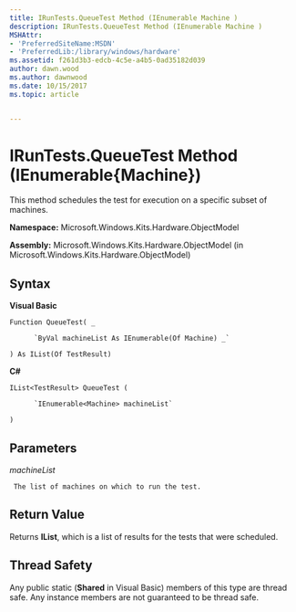 ```yaml
---
title: IRunTests.QueueTest Method (IEnumerable Machine )
description: IRunTests.QueueTest Method (IEnumerable Machine )
MSHAttr:
- 'PreferredSiteName:MSDN'
- 'PreferredLib:/library/windows/hardware'
ms.assetid: f261d3b3-edcb-4c5e-a4b5-0ad35182d039
author: dawn.wood
ms.author: dawnwood
ms.date: 10/15/2017
ms.topic: article


---
```


# IRunTests.QueueTest Method (IEnumerable{Machine})


This method schedules the test for execution on a specific subset of machines.

**Namespace:** Microsoft.Windows.Kits.Hardware.ObjectModel

**Assembly:** Microsoft.Windows.Kits.Hardware.ObjectModel (in Microsoft.Windows.Kits.Hardware.ObjectModel)

## <span id="Syntax"></span><span id="syntax"></span><span id="SYNTAX"></span>Syntax


**Visual Basic**

`Function QueueTest( _`

          `ByVal machineList As IEnumerable(Of Machine) _`

`) As IList(Of TestResult)`

**C#**

`IList<TestResult> QueueTest (`

          `IEnumerable<Machine> machineList`

`)`

## <span id="Parameters"></span><span id="parameters"></span><span id="PARAMETERS"></span>Parameters


*machineList*

     The list of machines on which to run the test.

## <span id="Return_Value"></span><span id="return_value"></span><span id="RETURN_VALUE"></span>Return Value


Returns **IList**, which is a list of results for the tests that were scheduled.

## <span id="Thread_Safety"></span><span id="thread_safety"></span><span id="THREAD_SAFETY"></span>Thread Safety


Any public static (**Shared** in Visual Basic) members of this type are thread safe. Any instance members are not guaranteed to be thread safe.

 

 






